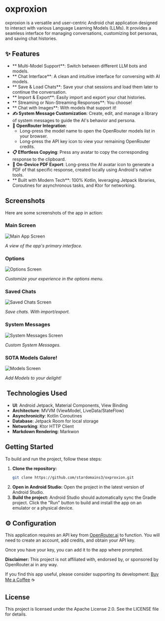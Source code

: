 # oxproxion

oxproxion is a versatile and user-centric Android chat application designed to interact with various Language Learning Models (LLMs). It provides a seamless interface for managing conversations, customizing bot personas, and saving chat histories.

## ✨ Features

- ** Multi-Model Support**: Switch between different LLM bots and models.
- ** Chat Interface**: A clean and intuitive interface for conversing with AI models.
- ** Save & Load Chats**: Save your chat sessions and load them later to continue the conversation.
- ** Import & Export**: Easily import and export your chat histories.
- ** Streaming or Non-Streaming Responses**: You choose!
- ** Chat with Images**: With models that support it!
- **✍️ System Message Customization**: Create, edit, and manage a library of system messages to guide the AI's behavior and persona.
- **🔗 OpenRouter Integration**:
    - Long-press the model name to open the OpenRouter models list in your browser.
    - Long-press the API key icon to view your remaining OpenRouter credits.
- **📋 Effortless Copying**: Press any avatar to copy the corresponding response to the clipboard.
- **📄 On-Device PDF Export**: Long-press the AI avatar icon to generate a PDF of that specific response, created locally using Android's native tools.
- ** Built with Modern Tech**: 100% Kotlin, leveraging Jetpack libraries, Coroutines for asynchronous tasks, and Ktor for networking.

## Screenshots

Here are some screenshots of the app in action:

### Main Screen
![Main App Screen](screenshots/mainscreen400.webp)

*A view of the app's primary interface.*

### Options
![Options Screen](screenshots/options400.webp)

*Customize your experience in the options menu.*

### Saved Chats
![Saved Chats Screen](screenshots/saved400.webp)

*Save chats. With import/export.*

### System Messages
![System Messages Screen](screenshots/sysmess400.webp)

*Custom System Messages.*

### SOTA Models Galore! 
![Models Screen](screenshots/models400.webp)

*Add Models to your delight!*

## ️ Technologies Used

- **UI**: Android Jetpack, Material Components, View Binding
- **Architecture**: MVVM (ViewModel, LiveData/StateFlow)
- **Asynchronicity**: Kotlin Coroutines
- **Database**: Jetpack Room for local storage
- **Networking**: Ktor HTTP Client
- **Markdown Rendering**: Markwon

##  Getting Started

To build and run the project, follow these steps:

1.  **Clone the repository:**
    ```bash
    git clone https://github.com/stardomains3/oxproxion.git
    ```
2.  **Open in Android Studio:**
    Open the project in the latest version of Android Studio.
3.  **Build the project:**
    Android Studio should automatically sync the Gradle project. Click the "Run" button to build and install the app on an emulator or a physical device.

## ⚙️ Configuration

This application requires an API key from [OpenRouter.ai](https://openrouter.ai/) to function. You will need to create an account, add credits, and obtain your API key.

Once you have your key, you can add it to the app where prompted.

**Disclaimer:** This project is not affiliated with, endorsed by, or sponsored by OpenRouter.ai in any way.

If you find this app useful, please consider supporting its development: [Buy Me a Coffee](https://www.buymeacoffee.com/oxproxion) ☕

##  License

This project is licensed under the Apache License 2.0. See the LICENSE file for details.
